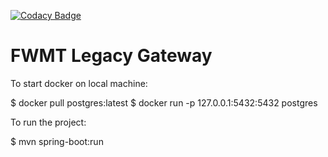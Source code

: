 [![Codacy Badge](https://api.codacy.com/project/badge/Grade/384b4745f95f49aabbf44d36440c0abf)](https://www.codacy.com/app/sdcplatform/fwmt-legacy-gateway?utm_source=github.com&amp;utm_medium=referral&amp;utm_content=ONSdigital/fwmt-legacy-gateway&amp;utm_campaign=Badge_Grade)

# FWMT Legacy Gateway

To start docker on local machine:

$ docker pull postgres:latest
$ docker run -p 127.0.0.1:5432:5432 postgres

To run the project:

$ mvn spring-boot:run
